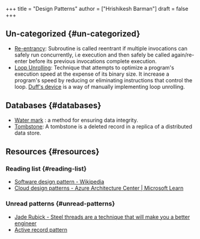 +++
title = "Design Patterns"
author = ["Hrishikesh Barman"]
draft = false
+++

## Un-categorized {#un-categorized}

-   [Re-entrancy](https://en.wikipedia.org/wiki/Reentrancy_(computing)): Subroutine is called reentrant if multiple invocations can safely run concurrently, i.e execution and then safely be called again/re-enter before its previous invocations complete execution.
-   [Loop Unrolling](https://en.wikipedia.org/wiki/Loop_unrolling): Technique that attempts to optimize a program's execution speed at the expense of its binary size. It increase a program's speed by reducing or eliminating instructions that control the loop. [Duff's device](https://stackoverflow.com/questions/514118/how-does-duffs-device-work) is a way of manually implementing loop unrolling.


## Databases {#databases}

-   [Water mark](https://en.wikipedia.org/wiki/Watermark_(data_file)) : a method for ensuring data integrity.
-   [Tombstone](https://en.wikipedia.org/wiki/Tombstone_(data_store)): A tombstone is a deleted record in a replica of a distributed data store.


## Resources {#resources}


### Reading list {#reading-list}

-   [Software design pattern - Wikipedia](https://en.wikipedia.org/wiki/Software_design_pattern)
-   [Cloud design patterns - Azure Architecture Center | Microsoft Learn](https://learn.microsoft.com/en-us/azure/architecture/patterns/)


### Unread patterns {#unread-patterns}

-   [Jade Rubick - Steel threads are a technique that will make you a better engineer](https://www.rubick.com/steel-threads/)
-   [Active record pattern](https://en.wikipedia.org/wiki/Active_record_pattern)
